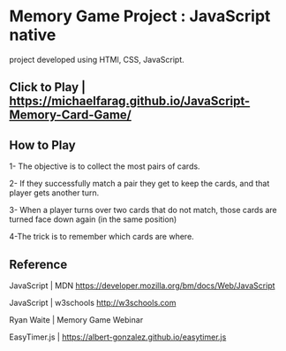 # Memory Game Project : JavaScript native 

project developed using HTMl, CSS, JavaScript.

## Click to Play | https://michaelfarag.github.io/JavaScript-Memory-Card-Game/

## How to Play

1- The objective is to collect the most pairs of cards.

2- If they successfully match a pair they get to keep the cards, and that player gets another turn.

3- When a player turns over two cards that do not match, those cards are turned face down again (in the same position)

4-The trick is to remember which cards are where.


## Reference

JavaScript | MDN https://developer.mozilla.org/bm/docs/Web/JavaScript

JavaScript | w3schools http://w3schools.com

Ryan Waite | Memory Game Webinar

EasyTimer.js | https://albert-gonzalez.github.io/easytimer.js

